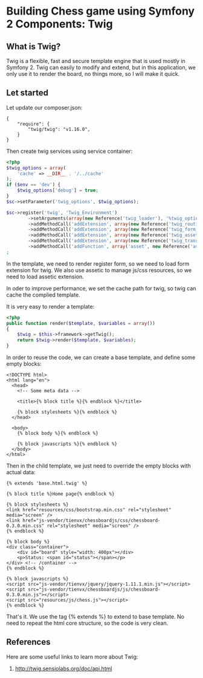 Building Chess game using Symfony 2 Components: Twig
========================================================

What is Twig?
-----------------

Twig is a flexible, fast and secure template engine that is used mostly in
Symfony 2. Twig can easily to modify and extend, but in this application, we
only use it to render the board, no things more, so I will make it quick.

Let started
------------

Let update our composer.json:

```
{
    "require": {
        "twig/twig": "v1.16.0",
    }
}
```

Then create twig services using service container:

```php
<?php
$twig_options = array(
    'cache' => __DIR__ . '/../cache'
);
if ($env == 'dev') {
    $twig_options['debug'] = true;
}
$sc->setParameter('twig_options', $twig_options);

$sc->register('twig', 'Twig_Environment')
        ->setArguments(array(new Reference('twig_loader'), '%twig_options%'))
        ->addMethodCall('addExtension', array(new Reference('twig_routing_extension')))
        ->addMethodCall('addExtension', array(new Reference('twig_form_extension')))
        ->addMethodCall('addExtension', array(new Reference('twig_assetic_extension')))
        ->addMethodCall('addExtension', array(new Reference('twig_translation_extension')))
        ->addMethodCall('addFunction', array('asset', new Reference('asset_function')))
;
```

In the template, we need to render register form, so we need to load form
extension for twig. We also use assetic to manage js/css resources, so we need
to load assetic extension.

In oder to improve performance, we set the cache path for twig, so twig can
cache the complied template.

It is very easy to render a template:

```php
<?php
public function render($template, $variables = array())
{
    $twig = $this->framework->getTwig();
    return $twig->render($template, $variables);
}
```

In order to reuse the code, we can create a base template, and define some
empty blocks:

```
<!DOCTYPE html>
<html lang="en">
  <head>
    <!-- Some meta data -->

    <title>{% block title %}{% endblock %}</title>

    {% block stylesheets %}{% endblock %}
  </head>

  <body>
    {% block body %}{% endblock %}

    {% block javascripts %}{% endblock %}
  </body>
</html>
```

Then in the child template, we just need to override the empty blocks with
actual data:

```
{% extends 'base.html.twig' %}

{% block title %}Home page{% endblock %}

{% block stylesheets %}
<link href="resources/css/bootstrap.min.css" rel="stylesheet" media="screen" />
<link href="js-vendor/tienvx/chessboardjs/css/chessboard-0.3.0.min.css" rel="stylesheet" media="screen" />
{% endblock %}

{% block body %}
<div class="container">
    <div id="board" style="width: 400px"></div>
    <p>Status: <span id="status"></span></p>
</div> <!-- /container -->
{% endblock %}

{% block javascripts %}
<script src="js-vendor/tienvx/jquery/jquery-1.11.1.min.js"></script>
<script src="js-vendor/tienvx/chessboardjs/js/chessboard-0.3.0.min.js"></script>
<script src="resources/js/chess.js"></script>
{% endblock %}
```

That's it. We use the tag {% extends %} to extend to base template.
No need to repeat the html core structure, so the code is very clean.


References
----------

Here are some useful links to learn more about Twig:

1. http://twig.sensiolabs.org/doc/api.html
